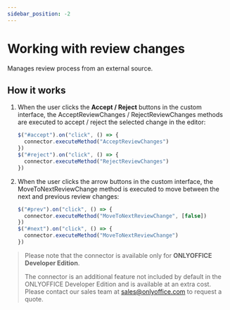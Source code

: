 ```yaml
---
sidebar_position: -2
---
```


# Working with review changes

Manages review process from an external source.

## How it works

1. When the user clicks the **Accept / Reject** buttons in the custom interface, the AcceptReviewChanges / RejectReviewChanges methods are executed to accept / reject the selected change in the editor:

   ``` ts
   $("#accept").on("click", () => {
     connector.executeMethod("AcceptReviewChanges")
   })
   $("#reject").on("click", () => {
     connector.executeMethod("RejectReviewChanges")
   })
   ```

2. When the user clicks the arrow buttons in the custom interface, the MoveToNextReviewChange method is executed to move between the next and previous review changes:

   ``` ts
   $("#prev").on("click", () => {
     connector.executeMethod("MoveToNextReviewChange", [false])
   })
   $("#next").on("click", () => {
     connector.executeMethod("MoveToNextReviewChange")
   })
   ```

> Please note that the connector is available only for **ONLYOFFICE Developer Edition**.
>
> The connector is an additional feature not included by default in the ONLYOFFICE Developer Edition and is available at an extra cost. Please contact our sales team at [sales@onlyoffice.com](mailto:sales@onlyoffice.com) to request a quote.
